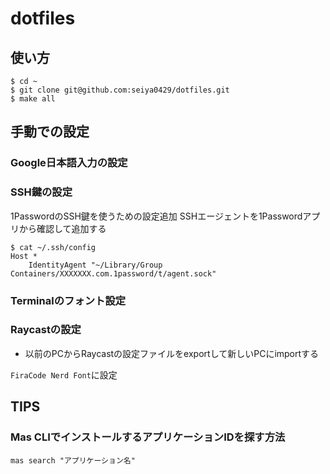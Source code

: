 # dotfiles

## 使い方

```
$ cd ~
$ git clone git@github.com:seiya0429/dotfiles.git
$ make all
```

## 手動での設定

### Google日本語入力の設定

### SSH鍵の設定
1PasswordのSSH鍵を使うための設定追加
SSHエージェントを1Passwordアプリから確認して追加する

```
$ cat ~/.ssh/config
Host *
	IdentityAgent "~/Library/Group Containers/XXXXXXX.com.1password/t/agent.sock"
```

### Terminalのフォント設定

### Raycastの設定

- 以前のPCからRaycastの設定ファイルをexportして新しいPCにimportする

`FiraCode Nerd Font`に設定

## TIPS

### Mas CLIでインストールするアプリケーションIDを探す方法
```
mas search "アプリケーション名"
```
